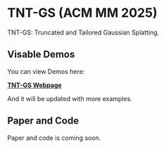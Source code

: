 # TNT-GS (ACM MM 2025)
TNT-GS: Truncated and Tailored Gaussian Splatting.

## Visable Demos

You can view Demos here:

[**TNT-GS Webpage**](https://googolplexgoodenough.github.io/TNT-GS-webpage/)

And it will be updated with more examples.

## Paper and Code

Paper and code is coming soon.
